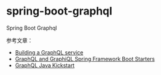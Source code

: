 # spring-boot-graphql

Spring Boot Graphql

参考文章：
- [Building a GraphQL service](https://spring.io/guides/gs/graphql-server)
- [GraphQL and GraphiQL Spring Framework Boot Starters](https://github.com/graphql-java-kickstart/graphql-spring-boot)
- [GraphQL Java Kickstart](https://www.graphql-java-kickstart.com/tutorials)
